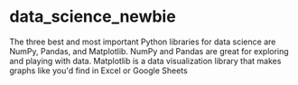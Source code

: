 # data_science_newbie
The three best and most important Python libraries for data science are NumPy, Pandas, and Matplotlib. NumPy and Pandas are great for exploring and playing with data. Matplotlib is a data visualization library that makes graphs like you'd find in Excel or Google Sheets
